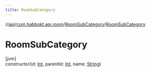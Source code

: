 ```yaml
---
title: RoomSubCategory
---
```

//[api](../../../index.html)/[com.habbokt.api.room](../index.html)/[RoomSubCategory](index.html)/[RoomSubCategory](-room-sub-category.html)



# RoomSubCategory



[jvm]\
constructor(id: [Int](https://kotlinlang.org/api/latest/jvm/stdlib/kotlin/-int/index.html), parentId: [Int](https://kotlinlang.org/api/latest/jvm/stdlib/kotlin/-int/index.html), name: [String](https://kotlinlang.org/api/latest/jvm/stdlib/kotlin/-string/index.html))




